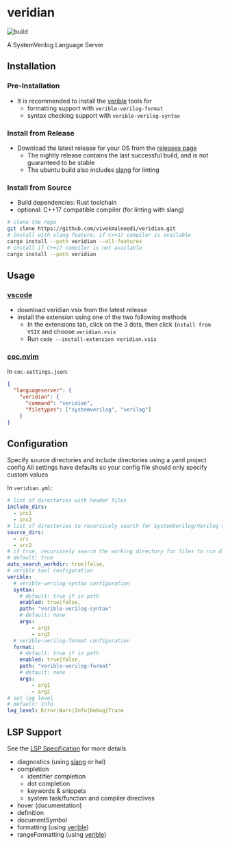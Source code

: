 # veridian

![build](https://github.com/vivekmalneedi/veridian/workflows/CI/badge.svg)

A SystemVerilog Language Server

## Installation

### Pre-Installation

- It is recommended to install the [verible](https://github.com/google/verible) tools for
  - formatting support with `verible-verilog-format`
  - syntax checking support with `verible-verilog-syntax`

### Install from Release

- Download the latest release for your OS from the [releases page](https://github.com/vivekmalneedi/veridian/releases)
  - The nightly release contains the last successful build, and is not guaranteed to be stable
  - The ubuntu build also includes [slang](https://github.com/MikePopoloski/slang) for linting

### Install from Source

- Build dependencies: Rust toolchain
- optional: C++17 compatible compiler (for linting with slang)

```bash
# clone the repo
git clone https://github.com/vivekmalneedi/veridian.git
# install with slang feature, if C++17 compiler is available
cargo install --path veridian --all-features
# install if C++17 compiler is not available
cargo install --path veridian
```

## Usage

### [vscode](https://github.com/vivekmalneedi/veridian/tree/master/extensions/vscode)
- download veridian.vsix from the latest release
- install the extension using one of the two following methods
  - In the extensions tab, click on the 3 dots, then click `Install from VSIX` and choose `veridian.vsix`
  - Run `code --install-extension veridian.vsix`

### [coc.nvim](https://github.com/neoclide/coc.nvim)

In `coc-settings.json`:

```json
{
  "languageserver": {
    "veridian": {
      "command": "veridian",
      "filetypes": ["systemverilog", "verilog"]
    }
}

```

## Configuration

Specify source directories and include directories using a yaml project config
All settings have defaults so your config file should only specify custom values

In `veridian.yml`:

```yaml
# list of directories with header files
include_dirs:
  - inc1
  - inc2
# list of directories to recursively search for SystemVerilog/Verilog sources
source_dirs:
  - src
  - src2
# if true, recursively search the working directory for files to run diagnostics on
# default: true
auto_search_workdir: true|false,
# verible tool configuration
verible:
  # verible-verilog-syntax configuration
  syntax:
    # default: true if in path
    enabled: true|false,
    path: "verible-verilog-syntax"
    # default: none
    args:
        - arg1
        - arg2
  # verible-verilog-format configuration
  format:
    # default: true if in path
    enabled: true|false,
    path: "verible-verilog-format"
    # default: none
    args:
        - arg1
        - arg2
# set log level
# default: Info
log_level: Error|Warn|Info|Debug|Trace
```

## LSP Support

See the [LSP Specification](https://microsoft.github.io/language-server-protocol/specifications/specification-current/) for more details

- diagnostics (using [slang](https://github.com/MikePopoloski/slang) or hal)
- completion
  - identifier completion
  - dot completion
  - keywords & snippets
  - system task/function and compiler directives
- hover (documentation)
- definition
- documentSymbol
- formatting (using [verible](https://github.com/google/verible))
- rangeFormatting (using [verible](https://github.com/google/verible))
